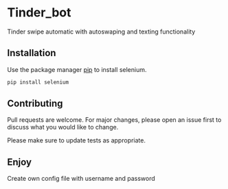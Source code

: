 # Tinder_bot
Tinder swipe automatic with autoswaping and texting functionality
## Installation

Use the package manager [pip](https://pip.pypa.io/en/stable/) to install selenium.

```bash
pip install selenium
```

## Contributing
Pull requests are welcome. For major changes, please open an issue first to discuss what you would like to change.

Please make sure to update tests as appropriate.

## Enjoy 
Create own config file with username and password 

